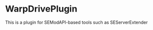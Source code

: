 WarpDrivePlugin
===============

This is a plugin for SEModAPI-based tools such as SEServerExtender
